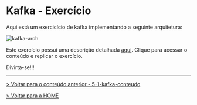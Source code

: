 # Kafka - Exercício

Aqui está um exercicício de kafka implementando a seguinte arquitetura:

![kafka-arch](https://raw.githubusercontent.com/neylsoncrepalde/kafka-exercise/main/img/kafka_exercise_arch.png)

Este exercício possui uma descrição detalhada 
<a href="https://github.com/neylsoncrepalde/kafka-exercise" target="_blank">aqui</a>. 
Clique para acessar o conteúdo e replicar o exercício.

Divirta-se!!!

---

[> Voltar para o conteúdo anterior - 5-1-kafka-conteudo](5-1-kafka-conteudo.md)

[> Voltar para a HOME](../README.md)
